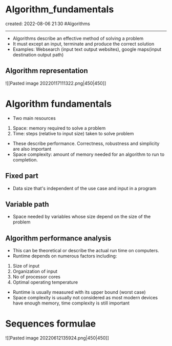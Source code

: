 # Algorithm_fundamentals
created: 2022-08-06 21:30
#Algorithms 

---

- Algorithms describe an effective method of solving a problem
- It must except an input, terminate and produce the correct solution
- Examples: Websearch (input text output websites), google maps(input destination output path)
## Algorithm representation
![[Pasted image 20220117111322.png|450|450]]
# Algorithm fundamentals
- Two main resources

1. Space: memory required to solve a problem
2. Time: steps (relative to input size) taken to solve problem

- These describe performance. Correctness, robustness and simplicity are also important
- Space complexity: amount of memory needed for an algorithm to run to completion.

## Fixed part 
- Data size that's independent of the use case and input in a program

## Variable path 
- Space needed by variables whose size depend on the size of the problem

## Algorithm performance analysis
- This can be theoretical or describe the actual run time on computers.
- Runtime depends on numerous factors including:

1. Size of input
2. Organization of input
3. No of processor cores
4. Optimal operating temperature

- Runtime is usually measured with its upper bound (worst case)
- Space complexity is usually not considered as most modern devices have enough memory, time complexity is still important
# Sequences formulae
![[Pasted image 20220612135924.png|450|450]]
